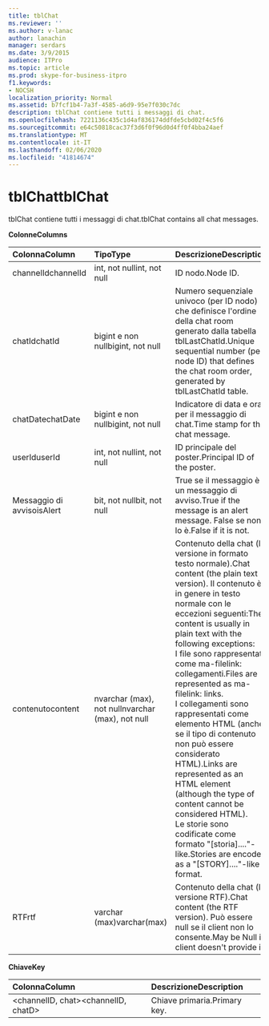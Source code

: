 ```yaml
---
title: tblChat
ms.reviewer: ''
ms.author: v-lanac
author: lanachin
manager: serdars
ms.date: 3/9/2015
audience: ITPro
ms.topic: article
ms.prod: skype-for-business-itpro
f1.keywords:
- NOCSH
localization_priority: Normal
ms.assetid: b7fcf1b4-7a3f-4585-a6d9-95e7f030c7dc
description: tblChat contiene tutti i messaggi di chat.
ms.openlocfilehash: 7221136c435c1d4af836174ddfde5cbd02f4c5f6
ms.sourcegitcommit: e64c50818cac37f3d6f0f96d0d4ff0f4bba24aef
ms.translationtype: MT
ms.contentlocale: it-IT
ms.lasthandoff: 02/06/2020
ms.locfileid: "41814674"
---
```

# <a name="tblchat"></a><span data-ttu-id="63a01-103">tblChat</span><span class="sxs-lookup"><span data-stu-id="63a01-103">tblChat</span></span>
 
<span data-ttu-id="63a01-104">tblChat contiene tutti i messaggi di chat.</span><span class="sxs-lookup"><span data-stu-id="63a01-104">tblChat contains all chat messages.</span></span>
  
<span data-ttu-id="63a01-105">**Colonne**</span><span class="sxs-lookup"><span data-stu-id="63a01-105">**Columns**</span></span>

|<span data-ttu-id="63a01-106">**Colonna**</span><span class="sxs-lookup"><span data-stu-id="63a01-106">**Column**</span></span>|<span data-ttu-id="63a01-107">**Tipo**</span><span class="sxs-lookup"><span data-stu-id="63a01-107">**Type**</span></span>|<span data-ttu-id="63a01-108">**Descrizione**</span><span class="sxs-lookup"><span data-stu-id="63a01-108">**Description**</span></span>|
|:-----|:-----|:-----|
|<span data-ttu-id="63a01-109">channelId</span><span class="sxs-lookup"><span data-stu-id="63a01-109">channelId</span></span>  <br/> |<span data-ttu-id="63a01-110">int, not null</span><span class="sxs-lookup"><span data-stu-id="63a01-110">int, not null</span></span>  <br/> |<span data-ttu-id="63a01-111">ID nodo.</span><span class="sxs-lookup"><span data-stu-id="63a01-111">Node ID.</span></span>  <br/> |
|<span data-ttu-id="63a01-112">chatId</span><span class="sxs-lookup"><span data-stu-id="63a01-112">chatId</span></span>  <br/> |<span data-ttu-id="63a01-113">bigint e non null</span><span class="sxs-lookup"><span data-stu-id="63a01-113">bigint, not null</span></span>  <br/> |<span data-ttu-id="63a01-114">Numero sequenziale univoco (per ID nodo) che definisce l'ordine della chat room generato dalla tabella tblLastChatId.</span><span class="sxs-lookup"><span data-stu-id="63a01-114">Unique sequential number (per node ID) that defines the chat room order, generated by tblLastChatId table.</span></span>  <br/> |
|<span data-ttu-id="63a01-115">chatDate</span><span class="sxs-lookup"><span data-stu-id="63a01-115">chatDate</span></span>  <br/> |<span data-ttu-id="63a01-116">bigint e non null</span><span class="sxs-lookup"><span data-stu-id="63a01-116">bigint, not null</span></span>  <br/> |<span data-ttu-id="63a01-117">Indicatore di data e ora per il messaggio di chat.</span><span class="sxs-lookup"><span data-stu-id="63a01-117">Time stamp for the chat message.</span></span>  <br/> |
|<span data-ttu-id="63a01-118">userId</span><span class="sxs-lookup"><span data-stu-id="63a01-118">userId</span></span>  <br/> |<span data-ttu-id="63a01-119">int, not null</span><span class="sxs-lookup"><span data-stu-id="63a01-119">int, not null</span></span>  <br/> |<span data-ttu-id="63a01-120">ID principale del poster.</span><span class="sxs-lookup"><span data-stu-id="63a01-120">Principal ID of the poster.</span></span>  <br/> |
|<span data-ttu-id="63a01-121">Messaggio di avviso</span><span class="sxs-lookup"><span data-stu-id="63a01-121">isAlert</span></span>  <br/> |<span data-ttu-id="63a01-122">bit, not null</span><span class="sxs-lookup"><span data-stu-id="63a01-122">bit, not null</span></span>  <br/> |<span data-ttu-id="63a01-123">True se il messaggio è un messaggio di avviso.</span><span class="sxs-lookup"><span data-stu-id="63a01-123">True if the message is an alert message.</span></span> <span data-ttu-id="63a01-124">False se non lo è.</span><span class="sxs-lookup"><span data-stu-id="63a01-124">False if it is not.</span></span>  <br/> |
|<span data-ttu-id="63a01-125">contenuto</span><span class="sxs-lookup"><span data-stu-id="63a01-125">content</span></span>  <br/> |<span data-ttu-id="63a01-126">nvarchar (max), not null</span><span class="sxs-lookup"><span data-stu-id="63a01-126">nvarchar (max), not null</span></span>  <br/> | <span data-ttu-id="63a01-127">Contenuto della chat (la versione in formato testo normale).</span><span class="sxs-lookup"><span data-stu-id="63a01-127">Chat content (the plain text version).</span></span> <span data-ttu-id="63a01-128">Il contenuto è in genere in testo normale con le eccezioni seguenti:</span><span class="sxs-lookup"><span data-stu-id="63a01-128">The content is usually in plain text with the following exceptions:</span></span> <br/>  <span data-ttu-id="63a01-129">I file sono rappresentati come ma-filelink: collegamenti.</span><span class="sxs-lookup"><span data-stu-id="63a01-129">Files are represented as ma-filelink: links.</span></span> <br/>  <span data-ttu-id="63a01-130">I collegamenti sono rappresentati come elemento HTML (anche se il tipo di contenuto non può essere considerato HTML).</span><span class="sxs-lookup"><span data-stu-id="63a01-130">Links are represented as an HTML element (although the type of content cannot be considered HTML).</span></span> <br/>  <span data-ttu-id="63a01-131">Le storie sono codificate come formato "[storia]...."-like.</span><span class="sxs-lookup"><span data-stu-id="63a01-131">Stories are encoded as a "[STORY]...."-like format.</span></span> <br/> |
|<span data-ttu-id="63a01-132">RTF</span><span class="sxs-lookup"><span data-stu-id="63a01-132">rtf</span></span>  <br/> |<span data-ttu-id="63a01-133">varchar (max)</span><span class="sxs-lookup"><span data-stu-id="63a01-133">varchar(max)</span></span>  <br/> |<span data-ttu-id="63a01-134">Contenuto della chat (la versione RTF).</span><span class="sxs-lookup"><span data-stu-id="63a01-134">Chat content (the RTF version).</span></span> <span data-ttu-id="63a01-135">Può essere null se il client non lo consente.</span><span class="sxs-lookup"><span data-stu-id="63a01-135">May be Null if client doesn't provide it.</span></span>  <br/> |
   
<span data-ttu-id="63a01-136">**Chiave**</span><span class="sxs-lookup"><span data-stu-id="63a01-136">**Key**</span></span>

|<span data-ttu-id="63a01-137">**Colonna**</span><span class="sxs-lookup"><span data-stu-id="63a01-137">**Column**</span></span>|<span data-ttu-id="63a01-138">**Descrizione**</span><span class="sxs-lookup"><span data-stu-id="63a01-138">**Description**</span></span>|
|:-----|:-----|
|<span data-ttu-id="63a01-139">\<channelID, chat\></span><span class="sxs-lookup"><span data-stu-id="63a01-139">\<channelID, chatD\></span></span>  <br/> |<span data-ttu-id="63a01-140">Chiave primaria.</span><span class="sxs-lookup"><span data-stu-id="63a01-140">Primary key.</span></span>  <br/> |
   

